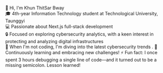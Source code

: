 👋 Hi, I'm Khun ThitSar Bway  
🎓 4th-year Information Technology student at Technological University, Taunggyi  
💻 Passionate about Next.js full-stack development  
🔒 Focused on exploring cybersecurity analytics, with a keen interest in protecting and analyzing digital infrastructures  
🔭 When I'm not coding, I'm diving into the latest cybersecurity trends . 
🌱 Continuously learning and embracing new challenges!
⚡ Fun fact: I once spent 3 hours debugging a single line of code—and it turned out to be a missing semicolon. Lesson learned!


<!--
**newT993/newT993** is a ✨ _special_ ✨ repository because its `README.md` (this file) appears on your GitHub profile.

Here are some ideas to get you started:

- 🔭 I’m currently working on ...
- 🌱 I’m currently learning ...
- 👯 I’m looking to collaborate on ...
- 🤔 I’m looking for help with ...
- 💬 Ask me about ...
- 📫 How to reach me: ...
- 😄 Pronouns: ...
-->
